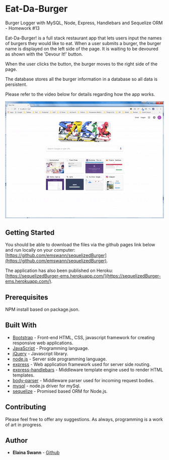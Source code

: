 # Eat-Da-Burger
Burger Logger with MySQL, Node, Express, Handlebars and Sequelize ORM - Homework #13

Eat-Da-Burger! is a full stack restaurant app that lets users input the names of burgers they would like to eat. When a user submits a burger, the burger name is displayed on the left side of the page. It is waiting to be devoured as shown with the 'Devour It!' button.

When the user clicks the button, the burger moves to the right side of the page.

The database stores all the burger information in a database so all data is persistent.

Please refer to the video below for details regarding how the app works.

<img src='public/assets/videos/burger.gif' alt='Burger GIF' width='550'>

## Getting Started

You should be able to download the files via the github pages link below and run locally on your computer:
[https://github.com/emswann/sequelizedBurger](https://github.com/emswann/sequelizedBurger).

The application has also been published on Heroku:
[https://sequelizedBurger-ems.herokuapp.com/](https://sequelizedBurger-ems.herokuapp.com/).

## Prerequisites

NPM install based on package.json.

## Built With

* [Bootstrap](https://getbootstrap.com/docs/3.3/) - Front-end HTML, CSS, javascript framework for creating responsive web applications. 
* [JavaScript](https://www.javascript.com/) - Programming language.
* [jQuery](https://jquery.com/) - Javascript library.
* [node.js](https://nodejs.org/en/) - Server side programming language.
* [express](https://www.npmjs.com/package/express) - Web application framework used for server side routing.
* [express-handlebars](https://www.npmjs.com/package/express-handlebars) - Middleware template engine used to render HTML templates.
* [body-parser](https://www.npmjs.com/package/body-parser) - Middleware parser used for incoming request bodies.
* [mysql](https://www.npmjs.com/package/mysql) - node.js driver for mySql.
* [sequelize](https://www.npmjs.com/package/sequelize) - Promised based ORM for Node.js.

## Contributing

Please feel free to offer any suggestions. As always, programming is a work of art in progress.

## Author

* **Elaina Swann** - [Github](https://github.com/emswann)